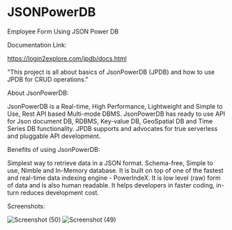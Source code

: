 # JSONPowerDB
Employee Form Using JSON Power DB

Documentation Link:

https://login2explore.com/jpdb/docs.html

"This project is all about basics of JsonPowerDB (JPDB) and how to use JPDB for CRUD operations."

About JsonPowerDB:

JsonPowerDB is a Real-time, High Performance, Lightweight and Simple to Use, Rest API based Multi-mode DBMS. JsonPowerDB has ready to use API for Json document DB, RDBMS, Key-value DB, GeoSpatial DB and Time Series DB functionality. JPDB supports and advocates for true serverless and pluggable API development.

Benefits of using JsonPowerDB:

Simplest way to retrieve data in a JSON format.
Schema-free, Simple to use, Nimble and In-Memory database.
It is built on top of one of the fastest and real-time data indexing engine - PowerIndeX.
It is low level (raw) form of data and is also human readable.
It helps developers in faster coding, in-turn reduces development cost.

Screenshots:


![Screenshot (50)](https://user-images.githubusercontent.com/77405373/172050363-8bc7813f-528b-4b27-9631-a295342b89e7.png)
![Screenshot (49)](https://user-images.githubusercontent.com/77405373/172050358-57220853-6465-44f2-87ea-fab9f122c905.png)

